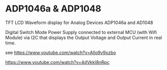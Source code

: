 # ADP1046a & ADP1048

TFT LCD Waveform display for Analog Devices ADP1046a and AD1048

Digital Switch Mode Power Supply connected to external MCU (with Wifi Module) via I2C that displays the Output Voltage and Output Current in real time.

see https://www.youtube.com/watch?v=Allo9v9xzbo

https://www.youtube.com/watch?v=4dVkkI8nRpc
